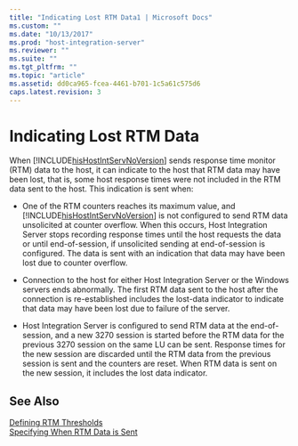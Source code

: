 ```yaml
---
title: "Indicating Lost RTM Data1 | Microsoft Docs"
ms.custom: ""
ms.date: "10/13/2017"
ms.prod: "host-integration-server"
ms.reviewer: ""
ms.suite: ""
ms.tgt_pltfrm: ""
ms.topic: "article"
ms.assetid: dd0ca965-fcea-4461-b701-1c5a61c575d6
caps.latest.revision: 3
---
```

# Indicating Lost RTM Data
When [!INCLUDE[hisHostIntServNoVersion](../core/includes/hishostintservnoversion-md.md)] sends response time monitor (RTM) data to the host, it can indicate to the host that RTM data may have been lost, that is, some host response times were not included in the RTM data sent to the host. This indication is sent when:  
  
-   One of the RTM counters reaches its maximum value, and [!INCLUDE[hisHostIntServNoVersion](../core/includes/hishostintservnoversion-md.md)] is not configured to send RTM data unsolicited at counter overflow. When this occurs, Host Integration Server stops recording response times until the host requests the data or until end-of-session, if unsolicited sending at end-of-session is configured. The data is sent with an indication that data may have been lost due to counter overflow.  
  
-   Connection to the host for either Host Integration Server or the Windows servers ends abnormally. The first RTM data sent to the host after the connection is re-established includes the lost-data indicator to indicate that data may have been lost due to failure of the server.  
  
-   Host Integration Server is configured to send RTM data at the end-of-session, and a new 3270 session is started before the RTM data for the previous 3270 session on the same LU can be sent. Response times for the new session are discarded until the RTM data from the previous session is sent and the counters are reset. When RTM data is sent on the new session, it includes the lost data indicator.  
  
## See Also  
 [Defining RTM Thresholds](../core/defining-rtm-thresholds.md)   
 [Specifying When RTM Data is Sent](../core/specifying-when-rtm-data-is-sent.md)